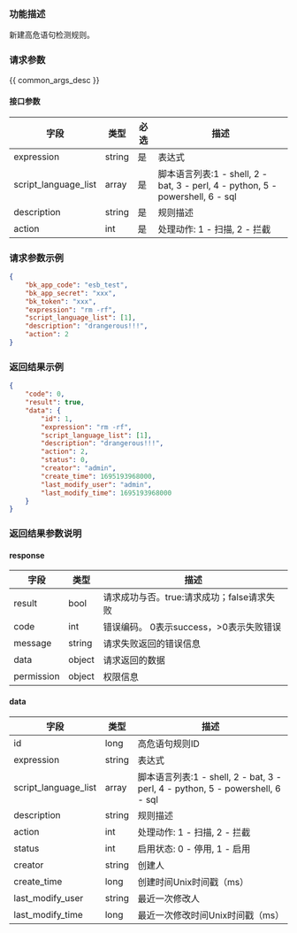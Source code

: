 ### 功能描述

新建高危语句检测规则。

### 请求参数

{{ common_args_desc }}

#### 接口参数

| 字段                 | 类型   | 必选 | 描述                                                         |
| -------------------- | ------ | ---- | ------------------------------------------------------------ |
| expression           | string | 是   | 表达式                                                       |
| script_language_list | array  | 是   | 脚本语言列表:1 - shell, 2 - bat, 3 - perl, 4 - python, 5 - powershell, 6 - sql |
| description          | string | 是   | 规则描述                                                     |
| action               | int    | 是   | 处理动作: 1 - 扫描, 2 - 拦截                                 |


### 请求参数示例

```json
{
    "bk_app_code": "esb_test",
    "bk_app_secret": "xxx",
    "bk_token": "xxx",
    "expression": "rm -rf",
    "script_language_list": [1],
    "description": "drangerous!!!",
    "action": 2
}
```

### 返回结果示例

```json
{
    "code": 0,
    "result": true,
    "data": {
        "id": 1,
        "expression": "rm -rf",
        "script_language_list": [1],
        "description": "drangerous!!!",
        "action": 2,
        "status": 0,
        "creator": "admin",
        "create_time": 1695193968000,
        "last_modify_user": "admin",
        "last_modify_time": 1695193968000
    }
}
```

### 返回结果参数说明

#### response

| 字段       | 类型   | 描述                                       |
| ---------- | ------ | ------------------------------------------ |
| result     | bool   | 请求成功与否。true:请求成功；false请求失败 |
| code       | int    | 错误编码。 0表示success，>0表示失败错误    |
| message    | string | 请求失败返回的错误信息                     |
| data       | object | 请求返回的数据                             |
| permission | object | 权限信息                                   |

#### data

| 字段                 | 类型   | 描述                                                         |
| -------------------- | ------ | ------------------------------------------------------------ |
| id                   | long   | 高危语句规则ID                                               |
| expression           | string | 表达式                                                       |
| script_language_list | array  | 脚本语言列表:1 - shell, 2 - bat, 3 - perl, 4 - python, 5 - powershell, 6 - sql |
| description          | string | 规则描述                                                     |
| action               | int    | 处理动作: 1 - 扫描, 2 - 拦截                                 |
| status               | int    | 启用状态: 0 - 停用, 1 - 启用                                 |
| creator              | string | 创建人                                                       |
| create_time          | long   | 创建时间Unix时间戳（ms）                                     |
| last_modify_user     | string | 最近一次修改人                                               |
| last_modify_time     | long   | 最近一次修改时间Unix时间戳（ms）                             |
